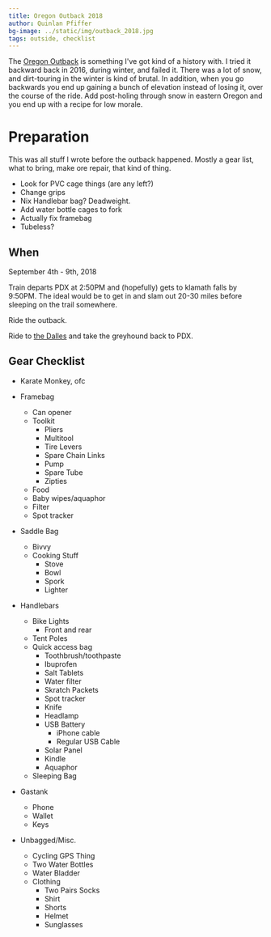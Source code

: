 ```yaml
---
title: Oregon Outback 2018
author: Quinlan Pfiffer
bg-image: ../static/img/outback_2018.jpg
tags: outside, checklist
---
```


The [Oregon Outback](http://www.bikepacking.com/routes/oregon-outback/) is something
I've got kind of a history with. I tried it backward back in 2016, during
winter, and failed it. There was a lot of snow, and dirt-touring in the winter
is kind of brutal. In addition, when you go backwards you end up gaining a bunch
of elevation instead of losing it, over the course of the ride. Add post-holing
through snow in eastern Oregon and you end up with a recipe for low morale.

# Preparation

This was all stuff I wrote before the outback happened. Mostly a gear list, what
to bring, make ore repair, that kind of thing.

* Look for PVC cage things (are any left?)
* Change grips
* Nix Handlebar bag? Deadweight.
* Add water bottle cages to fork
* Actually fix framebag
* Tubeless?

## When

September 4th - 9th, 2018

Train departs PDX at 2:50PM and (hopefully) gets to klamath falls by 9:50PM. The
ideal would be to get in and slam out 20-30 miles before sleeping on the trail
somewhere.

Ride the outback.

Ride to [the Dalles](https://ridewithgps.com/routes/5005647) and take the
greyhound back to PDX.

## Gear Checklist

* Karate Monkey, ofc
* Framebag
    * Can opener
    * Toolkit
        * Pliers
        * Multitool
        * Tire Levers
        * Spare Chain Links
        * Pump
        * Spare Tube
        * Zipties
    * Food
    * Baby wipes/aquaphor
    * Filter
    * Spot tracker

* Saddle Bag
    * Bivvy
    * Cooking Stuff
        * Stove
        * Bowl
        * Spork
        * Lighter

* Handlebars
    * Bike Lights
        * Front and rear
    * Tent Poles
    * Quick access bag
        * Toothbrush/toothpaste
        * Ibuprofen
        * Salt Tablets
        * Water filter
        * Skratch Packets
        * Spot tracker
        * Knife
        * Headlamp
        * USB Battery
            * iPhone cable
            * Regular USB Cable
        * Solar Panel
        * Kindle
        * Aquaphor
    * Sleeping Bag

* Gastank
    * Phone
    * Wallet
    * Keys

* Unbagged/Misc.
    * Cycling GPS Thing
    * Two Water Bottles
    * Water Bladder
    * Clothing
        * Two Pairs Socks
        * Shirt
        * Shorts
        * Helmet
        * Sunglasses

